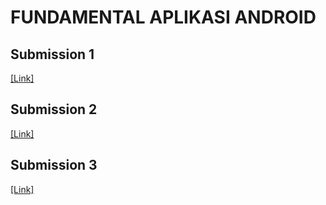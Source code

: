 # FUNDAMENTAL APLIKASI ANDROID
## Submission 1 
[[Link]](https://github.com/gil037/FUNDAMENTAL-APLIKASI-ANDROID/tree/main/Submission%20Fundamental%20Android/submission%201)
## Submission 2 
[[Link]](https://github.com/gil037/FUNDAMENTAL-APLIKASI-ANDROID/tree/main/Submission%20Fundamental%20Android/submission%202)
## Submission 3 
[[Link]](https://github.com/gil037/FUNDAMENTAL-APLIKASI-ANDROID/tree/main/Submission%20Fundamental%20Android/submission%203)
